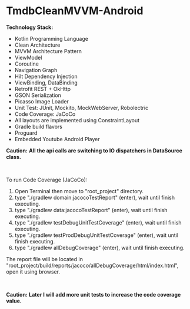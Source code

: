 # TmdbCleanMVVM-Android

**Technology Stack:**
- Kotlin Programming Language
- Clean Architecture
- MVVM Architecture Pattern
- ViewModel
- Coroutine
- Navigation Graph
- Hilt Dependency Injection
- ViewBinding, DataBinding
- Retrofit REST + OkHttp
- GSON Serialization
- Picasso Image Loader
- Unit Test: JUnit, Mockito, MockWebServer, Robolectric
- Code Coverage: JaCoCo
- All layouts are implemented using ConstraintLayout
- Gradle build flavors
- Proguard
- Embedded Youtube Android Player

**Caution:**
**All the api calls are switching to IO dispatchers in DataSource class.**

<br/>

To run Code Coverage (JaCoCo):
1. Open Terminal then move to "root_project" directory.
2. type "./gradlew domain:jacocoTestReport" (enter), wait until finish executing.
3. type "./gradlew data:jacocoTestReport" (enter), wait until finish executing.
4. type "./gradlew testDebugUnitTestCoverage" (enter), wait until finish executing.
5. type "./gradlew testProdDebugUnitTestCoverage" (enter), wait until finish executing.
6. type "./gradlew allDebugCoverage" (enter), wait until finish executing.

The report file will be located in "root_project/build/reports/jacoco/allDebugCoverage/html/index.html", open it using browser.

<br/>

**Caution:**
**Later I will add more unit tests to increase the code coverage value.**

